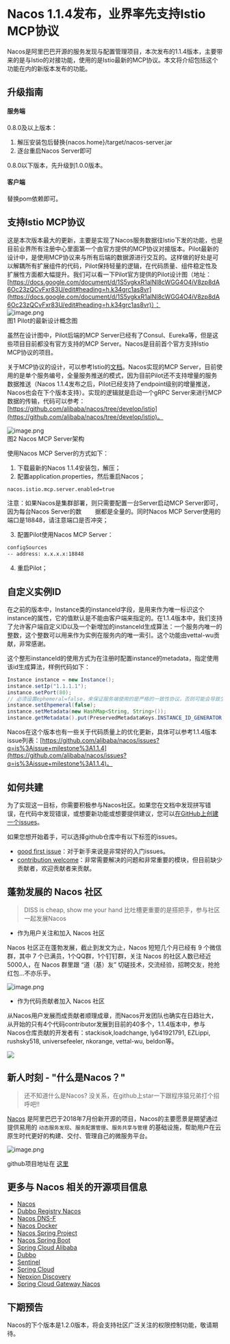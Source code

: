 # Nacos 1.1.4发布，业界率先支持Istio MCP协议

Nacos是阿里巴巴开源的服务发现与配置管理项目，本次发布的1.1.4版本，主要带来的是与Istio的对接功能，使用的是Istio最新的MCP协议。本文将介绍包括这个功能在内的新版本发布的功能。

<a name="GdnN0"></a>
## 升级指南
<a name="SXacG"></a>
#### 服务端
0.8.0及以上版本：

1. 解压安装包后替换{nacos.home}/target/nacos-server.jar
1. 逐台重启Nacos Server即可

0.8.0以下版本，先升级到1.0.0版本。
<a name="CNPhB"></a>
#### 客户端
替换pom依赖即可。

<a name="07ZzZ"></a>
## 支持Istio MCP协议
这是本次版本最大的更新，主要是实现了Nacos服务数据往Istio下发的功能，也是目前业界所有注册中心里面第一个由官方提供的MCP协议对接版本。Pilot最新的设计中，是使用MCP协议来与所有后端的数据源进行交互的。这样做的好处是可以解耦所有扩展组件的代码，Pilot保持轻量的逻辑，在代码质量、组件稳定性及扩展性方面都大幅提升。我们可以看一下Pilot官方提供的Pilot设计图（地址：[https://docs.google.com/document/d/1S5ygkxR1alNI8cWGG4O4iV8zp8dA6Oc23zQCvFxr83U/edit#heading=h.k34grc1as8vr](https://docs.google.com/document/d/1S5ygkxR1alNI8cWGG4O4iV8zp8dA6Oc23zQCvFxr83U/edit#heading=h.k34grc1as8vr)）：<br />![image.png](https://cdn.nlark.com/yuque/0/2019/png/333810/1572940023007-e19f92da-a5a1-41f0-b37e-db8a678ad57f.png#align=left&display=inline&height=455&name=image.png&originHeight=659&originWidth=1080&search=&size=360963&status=done&width=746)<br />图1 Pilot的最新设计概念图

虽然在设计图中，Pilot后端的MCP Server已经有了Consul、Eureka等，但是这些项目目前都没有官方支持的MCP Server。Nacos是目前首个官方支持Istio MCP协议的项目。

关于MCP协议的设计，可以参考Istio的[文档](https://github.com/istio/api/tree/master/mcp)。Nacos实现的MCP Server，目前使用的是单个服务编号，全量服务推送的模式，因为目前Pilot还不支持增量的服务数据推送（Nacos 1.1.4发布之后，Pilot已经支持了endpoint级别的增量推送，Nacos也会在下个版本支持）。实现的逻辑就是启动一个gRPC Server来进行MCP数据的传输，代码可以参考：[https://github.com/alibaba/nacos/tree/develop/istio](https://github.com/alibaba/nacos/tree/develop/istio)。

![image.png](https://cdn.nlark.com/yuque/0/2019/png/333810/1572940023014-089f4517-840c-4f6e-ae29-2c308926d069.png#align=left&display=inline&height=365&name=image.png&originHeight=730&originWidth=1372&search=&size=300144&status=done&width=686)<br />图2 Nacos MCP Server架构

使用Nacos MCP Server的方式如下：

1. 下载最新的Nacos 1.1.4安装包，解压；
1. 配置application.properties，然后重启Nacos；

```html
nacos.istio.mcp.server.enabled=true
```

注意：如果Nacos是集群部署，则只需要配置一台Server启动MCP Server即可，因为每台Nacos Server的数        据都是全量的。同时Nacos MCP Server使用的端口是18848，请注意端口是否冲突；

3. 配置Pilot使用Nacos MCP Server：

```html
configSources
-- address: x.x.x.x:18848
```

4. 重启Pilot；

<a name="srliR"></a>
## 自定义实例ID
在之前的版本中，Instance类的instanceId字段，是用来作为唯一标识这个instance的属性，它的值默认是不能由客户端来指定的。在1.1.4版本中，我们支持了允许客户端自定义ID以及一个新增加的instanceId生成算法：一个服务内唯一的整数，这个整数可以用来作为实例在服务内的唯一索引。这个功能由vettal-wu贡献，非常感谢。

这个整形instanceId的使用方式为在注册时配置instance的metadata，指定使用该id生成算法，样例代码如下：

```java
Instance instance = new Instance();
instance.setIp("1.1.1.1");
instance.setPort(80);
// 必须设置ephemeral=false，来保证服务端使用的是严格的一致性协议，否则可能会导致生成的instance id冲突：
instance.setEhpemeral(false);
instance.setMetadata(new HashMap<String, String>());
instance.getMetadata().put(PreservedMetadataKeys.INSTANCE_ID_GENERATOR, Constants.SNOWFLAKE_INSTANCE_ID_GENERATOR);
```

Nacos在这个版本也有一些关于代码质量上的优化更新，具体可以参考1.1.4版本issue列表：[https://github.com/alibaba/nacos/issues?q=is%3Aissue+milestone%3A1.1.4](https://github.com/alibaba/nacos/issues?q=is%3Aissue+milestone%3A1.1.4)。

<a name="B7djZ"></a>
## 如何共建

为了实现这一目标，你需要积极参与Nacos社区。如果您在文档中发现拼写错误，在代码中发现错误，或想要新功能或想要提供建议，您可以[在GitHub上创建一个issues](https://github.com/alibaba/Nacos/issues/new)。

如果您想开始着手，可以选择github仓库中有以下标签的issues。

- [good first issue](https://github.com/alibaba/nacos/labels/good%20first%20issue)：对于新手来说是非常好的入门issues。
- [contribution welcome](https://github.com/alibaba/nacos/labels/contribution%20%E6%AC%A2%E8%BF%8E)：非常需要解决的问题和非常重要的模块，但目前缺少贡献者，欢迎贡献者来贡献。

<a name="7ddae8a4"></a>
## 蓬勃发展的 Nacos 社区

> DISS is cheap, show me your hand
> 比吐槽更重要的是搭把手，参与社区一起发展Nacos


- 作为用户关注和加入 Nacos 社区

Nacos 社区正在蓬勃发展，截止到发文为止，Nacos 短短几个月已经有 9 个微信群，其中 7 个已满员，1个QQ群，1个钉钉群，关注 Nacos 的社区人数已经近5000人，在 Nacos 群里跟 “道（基）友” 切磋技术，交流经验，招聘交友，抢抢红包...不亦乐乎。

![image.png](https://cdn.nlark.com/yuque/0/2019/png/333810/1572940023025-5e1cf910-5e80-4353-8b47-d0565a65bbda.png#align=left&display=inline&height=998&name=image.png&originHeight=998&originWidth=1786&search=&size=298649&status=done&width=1786)

- 作为代码贡献者加入 Nacos 社区

从Nacos用户发展而成贡献者顺理成章，而Nacos开发团队也确实在日趋壮大，从开始的只有4个代码contributor发展到目前的40多个，1.1.4版本中，参与Nacos仓库贡献的开发者有：stackisok,loadchange, ly641921791, EZLippi, rushsky518, universefeeler, nkorange, vettal-wu, beldon等。

![](https://cdn.nlark.com/lark/0/2018/png/15914/1542704700864-a9d54856-9bf6-4176-b449-c13fa02c5800.png#align=left&display=inline&height=387&linkTarget=_blank&originHeight=888&originWidth=1716&width=748#align=left&display=inline&height=386&originHeight=888&originWidth=1716&search=&status=done&width=746)

<a name="2461e1c0"></a>
## 新人时刻 - "什么是Nacos？"

> 还不知道什么是Nacos? 没关系，在github上star一下跟程序猿兄弟打个招呼吧!!


[Nacos](https://github.com/alibaba/nacos) 是阿里巴巴于2018年7月份新开源的项目，Nacos的主要愿景是期望通过提供易用的 `动态服务发现`、`服务配置管理`、`服务共享与管理` 的基础设施，帮助用户在云原生时代更好的构建、交付、管理自己的微服务平台。

![image.png](https://cdn.nlark.com/yuque/0/2019/png/333810/1572940023011-845b558c-5af1-4e75-8f6e-4aee37cdbb44.png#align=left&display=inline&height=332&name=image.png&originHeight=664&originWidth=1614&search=&size=282270&status=done&width=807)

github项目地址在 [这里](https://github.com/alibaba/nacos)

<a name="f26dbb6d"></a>
## 更多与 Nacos 相关的开源项目信息

- [Nacos](https://github.com/alibaba/nacos)
- [Dubbo Registry Nacos](https://github.com/dubbo/dubbo-registry-nacos)
- [Nacos DNS-F](https://github.com/nacos-group/nacos-coredns-plugin)
- [Nacos Docker](https://github.com/nacos-group/nacos-docker)
- [Nacos Spring Project](https://github.com/nacos-group/nacos-spring-project)
- [Nacos Spring Boot](https://github.com/nacos-group/nacos-spring-boot-project)
- [Spring Cloud Alibaba](https://github.com/spring-cloud-incubator/spring-cloud-alibaba)
- [Dubbo](http://dubbo.io/)
- [Sentinel](https://github.com/alibaba/Sentinel)
- [Spring Cloud](https://projects.spring.io/spring-cloud/)
- [Nepxion Discovery](https://github.com/Nepxion/Discovery)
- [Spring Cloud Gateway Nacos](https://github.com/SpringCloud/spring-cloud-gateway-nacos)

<a name="aswNK"></a>
## 下期预告
Nacos的下个版本是1.2.0版本，将会支持社区广泛关注的权限控制功能，敬请期待。
